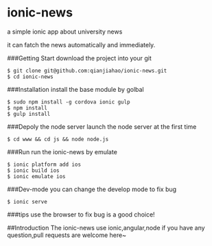 # ionic-news
a simple ionic app about university news

it can fatch the news automatically and immediately.

###Getting Start
download the project into your git

    $ git clone git@github.com:qianjiahao/ionic-news.git
    $ cd ionic-news

###Installation
install the base module by golbal

    $ sudo npm install -g cordova ionic gulp
    $ npm install
    $ gulp install

###Depoly the node server
launch the node server at the first time

    $ cd www && cd js && node node.js

###Run
run the ionic-news by emulate

    $ ionic platform add ios
    $ ionic build ios
    $ ionic emulate ios

###Dev-mode
you can change the develop mode to fix bug

    $ ionic serve

###tips
use the browser to fix bug is a good choice!

##Introduction
The ionic-news use ionic,angular,node
if you have any question,pull requests are welcome here~
